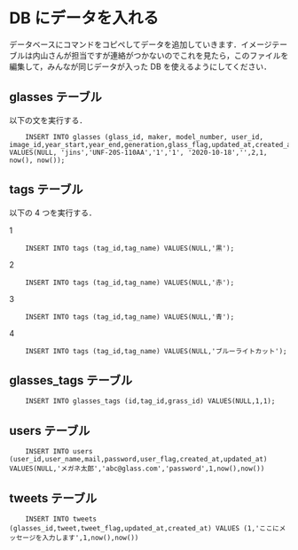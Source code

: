 # DB にデータを入れる

データベースにコマンドをコピペしてデータを追加していきます．イメージテーブルは内山さんが担当ですが連絡がつかないのでこれを見たら，このファイルを編集して，みんなが同じデータが入った DB を使えるようにしてください．

## glasses テーブル

以下の文を実行する．

        INSERT INTO glasses (glass_id, maker, model_number, user_id, image_id,year_start,year_end,generation,glass_flag,updated_at,created_at) VALUES(NULL, 'jins','UNF-20S-110AA','1','1', '2020-10-18','',2,1, now(), now());

## tags テーブル

以下の 4 つを実行する．

1

        INSERT INTO tags (tag_id,tag_name) VALUES(NULL,'黒');

2

        INSERT INTO tags (tag_id,tag_name) VALUES(NULL,'赤');

3

        INSERT INTO tags (tag_id,tag_name) VALUES(NULL,'青');

4

        INSERT INTO tags (tag_id,tag_name) VALUES(NULL,'ブルーライトカット');

## glasses_tags テーブル

        INSERT INTO glasses_tags (id,tag_id,grass_id) VALUES(NULL,1,1);

## users テーブル

        INSERT INTO users (user_id,user_name,mail,password,user_flag,created_at,updated_at) VALUES(NULL,'メガネ太郎','abc@glass.com','password',1,now(),now())

## tweets テーブル

        INSERT INTO tweets (glasses_id,tweet,tweet_flag,updated_at,created_at) VALUES (1,'ここにメッセージを入力します',1,now(),now())
